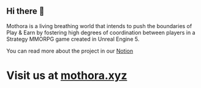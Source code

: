 ## Hi there 👋


Mothora is a living breathing world that intends to push the boundaries of Play & Earn by fostering high degrees of coordination between players in a Strategy MMORPG game created in Unreal Engine 5.

You can read more about the project in our [Notion](https://mothora.notion.site/Mothora-f99f6f8ce224458380b4265dff3b15be)

# Visit us at [mothora.xyz](mothora.xyz)
